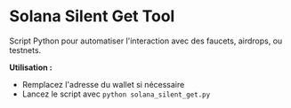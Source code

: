 # Solana Silent Get Tool

Script Python pour automatiser l'interaction avec des faucets, airdrops, ou testnets.

**Utilisation :**
- Remplacez l'adresse du wallet si nécessaire
- Lancez le script avec `python solana_silent_get.py`


